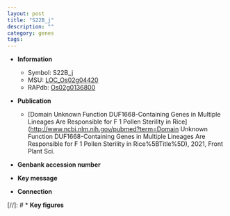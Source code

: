 ```yaml
---
layout: post
title: "S22B_j"
description: ""
category: genes
tags: 
---
```


* **Information**  
    + Symbol: S22B_j  
    + MSU: [LOC_Os02g04420](http://rice.plantbiology.msu.edu/cgi-bin/ORF_infopage.cgi?orf=LOC_Os02g04420)  
    + RAPdb: [Os02g0136800](http://rapdb.dna.affrc.go.jp/viewer/gbrowse_details/irgsp1?name=Os02g0136800)  

* **Publication**  
    + [Domain Unknown Function DUF1668-Containing Genes in Multiple Lineages Are Responsible for F 1 Pollen Sterility in Rice](http://www.ncbi.nlm.nih.gov/pubmed?term=Domain Unknown Function DUF1668-Containing Genes in Multiple Lineages Are Responsible for F 1 Pollen Sterility in Rice%5BTitle%5D), 2021, Front Plant Sci.

* **Genbank accession number**  

* **Key message**  

* **Connection**  

[//]: # * **Key figures**  


